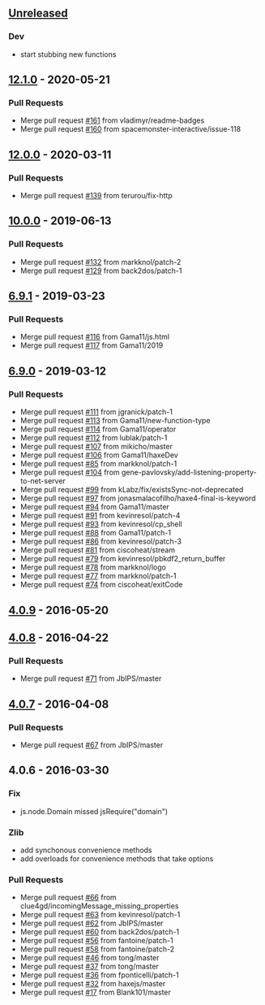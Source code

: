 <a name="unreleased"></a>
## [Unreleased]

### Dev
- start stubbing new functions


<a name="12.1.0"></a>
## [12.1.0] - 2020-05-21
### Pull Requests
- Merge pull request [#161](https://github.com/HaxeFoundation/hxnodejs/issues/161) from vladimyr/readme-badges
- Merge pull request [#160](https://github.com/HaxeFoundation/hxnodejs/issues/160) from spacemonster-interactive/issue-118


<a name="12.0.0"></a>
## [12.0.0] - 2020-03-11
### Pull Requests
- Merge pull request [#139](https://github.com/HaxeFoundation/hxnodejs/issues/139) from terurou/fix-http


<a name="10.0.0"></a>
## [10.0.0] - 2019-06-13
### Pull Requests
- Merge pull request [#132](https://github.com/HaxeFoundation/hxnodejs/issues/132) from markknol/patch-2
- Merge pull request [#129](https://github.com/HaxeFoundation/hxnodejs/issues/129) from back2dos/patch-1


<a name="6.9.1"></a>
## [6.9.1] - 2019-03-23
### Pull Requests
- Merge pull request [#116](https://github.com/HaxeFoundation/hxnodejs/issues/116) from Gama11/js.html
- Merge pull request [#117](https://github.com/HaxeFoundation/hxnodejs/issues/117) from Gama11/2019


<a name="6.9.0"></a>
## [6.9.0] - 2019-03-12
### Pull Requests
- Merge pull request [#111](https://github.com/HaxeFoundation/hxnodejs/issues/111) from jgranick/patch-1
- Merge pull request [#113](https://github.com/HaxeFoundation/hxnodejs/issues/113) from Gama11/new-function-type
- Merge pull request [#114](https://github.com/HaxeFoundation/hxnodejs/issues/114) from Gama11/operator
- Merge pull request [#112](https://github.com/HaxeFoundation/hxnodejs/issues/112) from lublak/patch-1
- Merge pull request [#107](https://github.com/HaxeFoundation/hxnodejs/issues/107) from mikicho/master
- Merge pull request [#106](https://github.com/HaxeFoundation/hxnodejs/issues/106) from Gama11/haxeDev
- Merge pull request [#85](https://github.com/HaxeFoundation/hxnodejs/issues/85) from markknol/patch-1
- Merge pull request [#104](https://github.com/HaxeFoundation/hxnodejs/issues/104) from gene-pavlovsky/add-listening-property-to-net-server
- Merge pull request [#99](https://github.com/HaxeFoundation/hxnodejs/issues/99) from kLabz/fix/existsSync-not-deprecated
- Merge pull request [#97](https://github.com/HaxeFoundation/hxnodejs/issues/97) from jonasmalacofilho/haxe4-final-is-keyword
- Merge pull request [#94](https://github.com/HaxeFoundation/hxnodejs/issues/94) from Gama11/master
- Merge pull request [#91](https://github.com/HaxeFoundation/hxnodejs/issues/91) from kevinresol/patch-4
- Merge pull request [#93](https://github.com/HaxeFoundation/hxnodejs/issues/93) from kevinresol/cp_shell
- Merge pull request [#88](https://github.com/HaxeFoundation/hxnodejs/issues/88) from Gama11/patch-1
- Merge pull request [#86](https://github.com/HaxeFoundation/hxnodejs/issues/86) from kevinresol/patch-3
- Merge pull request [#81](https://github.com/HaxeFoundation/hxnodejs/issues/81) from ciscoheat/stream
- Merge pull request [#79](https://github.com/HaxeFoundation/hxnodejs/issues/79) from kevinresol/pbkdf2_return_buffer
- Merge pull request [#78](https://github.com/HaxeFoundation/hxnodejs/issues/78) from markknol/logo
- Merge pull request [#77](https://github.com/HaxeFoundation/hxnodejs/issues/77) from markknol/patch-1
- Merge pull request [#74](https://github.com/HaxeFoundation/hxnodejs/issues/74) from ciscoheat/exitCode


<a name="4.0.9"></a>
## [4.0.9] - 2016-05-20

<a name="4.0.8"></a>
## [4.0.8] - 2016-04-22
### Pull Requests
- Merge pull request [#71](https://github.com/HaxeFoundation/hxnodejs/issues/71) from JbIPS/master


<a name="4.0.7"></a>
## [4.0.7] - 2016-04-08
### Pull Requests
- Merge pull request [#67](https://github.com/HaxeFoundation/hxnodejs/issues/67) from JbIPS/master


<a name="4.0.6"></a>
## 4.0.6 - 2016-03-30
### Fix
- js.node.Domain missed jsRequire("domain")

### Zlib
- add synchonous convenience methods
- add overloads for convenience methods that take options

### Pull Requests
- Merge pull request [#66](https://github.com/HaxeFoundation/hxnodejs/issues/66) from clue4gd/incomingMessage_missing_properties
- Merge pull request [#63](https://github.com/HaxeFoundation/hxnodejs/issues/63) from kevinresol/patch-1
- Merge pull request [#62](https://github.com/HaxeFoundation/hxnodejs/issues/62) from JbIPS/master
- Merge pull request [#60](https://github.com/HaxeFoundation/hxnodejs/issues/60) from back2dos/patch-1
- Merge pull request [#56](https://github.com/HaxeFoundation/hxnodejs/issues/56) from fantoine/patch-1
- Merge pull request [#58](https://github.com/HaxeFoundation/hxnodejs/issues/58) from fantoine/patch-2
- Merge pull request [#46](https://github.com/HaxeFoundation/hxnodejs/issues/46) from tong/master
- Merge pull request [#37](https://github.com/HaxeFoundation/hxnodejs/issues/37) from tong/master
- Merge pull request [#36](https://github.com/HaxeFoundation/hxnodejs/issues/36) from fponticelli/patch-1
- Merge pull request [#32](https://github.com/HaxeFoundation/hxnodejs/issues/32) from haxejs/master
- Merge pull request [#17](https://github.com/HaxeFoundation/hxnodejs/issues/17) from Blank101/master


[Unreleased]: https://github.com/HaxeFoundation/hxnodejs/compare/12.1.0...HEAD
[12.1.0]: https://github.com/HaxeFoundation/hxnodejs/compare/12.0.0...12.1.0
[12.0.0]: https://github.com/HaxeFoundation/hxnodejs/compare/10.0.0...12.0.0
[10.0.0]: https://github.com/HaxeFoundation/hxnodejs/compare/6.9.1...10.0.0
[6.9.1]: https://github.com/HaxeFoundation/hxnodejs/compare/6.9.0...6.9.1
[6.9.0]: https://github.com/HaxeFoundation/hxnodejs/compare/4.0.9...6.9.0
[4.0.9]: https://github.com/HaxeFoundation/hxnodejs/compare/4.0.8...4.0.9
[4.0.8]: https://github.com/HaxeFoundation/hxnodejs/compare/4.0.7...4.0.8
[4.0.7]: https://github.com/HaxeFoundation/hxnodejs/compare/4.0.6...4.0.7
